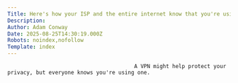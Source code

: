 ```yaml
---
Title: Here's how your ISP and the entire internet know that you're using a VPN
Description: 
Author: Adam Conway
Date: 2025-08-25T14:30:19.000Z
Robots: noindex,nofollow
Template: index
---
```


                                            A VPN might help protect your privacy, but everyone knows you're using one.
                                        